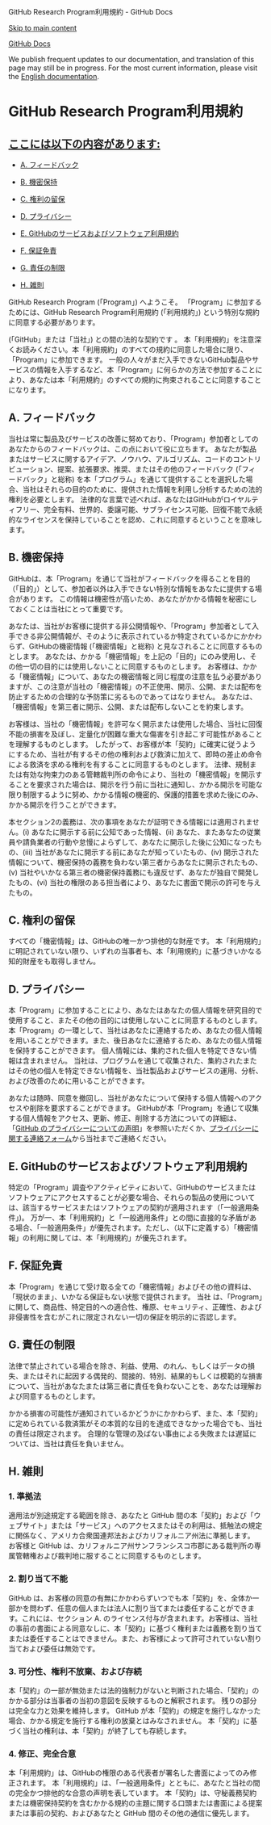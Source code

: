 GitHub Research Program利用規約 - GitHub Docs

[Skip to main content](#main-content)

[](/ja)[GitHub Docs](/ja)

We publish frequent updates to our documentation, and translation of this page may still be in progress. For the most current information, please visit the [English documentation](/en).

GitHub Research Program利用規約
==========

[ここには以下の内容があります:](/site-policy/github-terms/github-research-program-terms#in-this-article)
----------

* [A. フィードバック](#a-your-feedback)

* [B. 機密保持](#b-confidentiality)

* [C. 権利の留保](#c-reservation-of-rights)

* [D. プライバシー](#d-privacy)

* [E. GitHubのサービスおよびソフトウェア利用規約](#e-github-services-and-software-terms)

* [F. 保証免責](#f-disclaimer-of-warranties)

* [G. 責任の制限](#g-limitation-of-liability)

* [H. 雑則](#h-miscellaneous)

GitHub Research Program (「Program」) へようこそ。 「Program」に参加するためには、GitHub Research Program利用規約 (「利用規約」) という特別な規約に同意する必要があります。

(「GitHub」または「当社」) との間の法的な契約です 。 本「利用規約」を注意深くお読みください。本「利用規約」のすべての規約に同意した場合に限り、「Program」に参加できます。 一般の人々がまだ入手できないGitHub製品やサービスの情報を入手するなど、本「Program」に何らかの方法で参加することにより、あなたは本「利用規約」のすべての規約に拘束されることに同意することになります。

[](#a-your-feedback)A. フィードバック
----------

当社は常に製品及びサービスの改善に努めており、「Program」参加者としてのあなたからのフィードバックは、この点において役に立ちます。 あなたが製品またはサービスに関するアイデア、ノウハウ、アルゴリズム、コードのコントリビューション、提案、拡張要求、推奨、またはその他のフィードバック (「フィードバック」と総称) を本「プログラム」を通じて提供することを選択した場合、当社はそれらの目的のために、提供された情報を利用し分析するための法的権利を必要とします。 法律的な言葉で述べれば、あなたはGitHubがロイヤルティフリー、完全有料、世界的、委譲可能、サブライセンス可能、回復不能で永続的なライセンスを保持していることを認め、これに同意するということを意味します。

[](#b-confidentiality)B. 機密保持
----------

GitHubは、本「Program」を通じて当社がフィードバックを得ることを目的（「目的」）として、参加者以外は入手できない特別な情報をあなたに提供する場合があります。 この情報は機密性が高いため、あなたがかかる情報を秘密にしておくことは当社にとって重要です。

あなたは、当社がお客様に提供する非公開情報や、「Program」参加者として入手できる非公開情報が、そのように表示されているか特定されているかにかかわらず、GitHubの機密情報 (「機密情報」と総称) と見なされることに同意するものとします。 あなたは、かかる「機密情報」を上記の「目的」にのみ使用し、その他一切の目的には使用しないことに同意するものとします。 お客様は、かかる「機密情報」について、あなたの機密情報と同じ程度の注意を払う必要がありますが、この注意が当社の「機密情報」の不正使用、開示、公開、または配布を防止するための合理的な予防策に劣るものであってはなりません。 あなたは、「機密情報」を第三者に開示、公開、または配布しないことを約束します。

お客様は、当社の「機密情報」を許可なく開示または使用した場合、当社に回復不能の損害を及ぼし、定量化が困難な重大な傷害を引き起こす可能性があることを理解するものとします。 したがって、お客様が本「契約」に確実に従うようにするため、当社が有するその他の権利および救済に加えて、即時の差止め命令による救済を求める権利を有することに同意するものとします。 法律、規制または有効な拘束力のある管轄裁判所の命令により、当社の「機密情報」を開示することを要求された場合は、開示を行う前に当社に通知し、かかる開示を可能な限り制限するように努め、かかる情報の機密的、保護的措置を求めた後にのみ、かかる開示を行うことができます。

本セクション2の義務は、次の事項をあなたが証明できる情報には適用されません。(i) あなたに開示する前に公知であった情報、(ii) あなた、またあなたの従業員や請負業者の行動や怠慢によらずして、あなたに開示した後に公知になったもの、(iii) 当社があなたに開示する前にあなたが知っていたもの、(iv) 開示された情報について、機密保持の義務を負わない第三者からあなたに開示されたもの、(v) 当社やいかなる第三者の機密保持義務にも違反せず、あなたが独自で開発したもの、(vi) 当社の権限のある担当者により、あなたに書面で開示の許可を与えたもの。

[](#c-reservation-of-rights)C. 権利の留保
----------

すべての「機密情報」は、GitHubの唯一かつ排他的な財産です。 本「利用規約」に明記されていない限り、いずれの当事者も、本「利用規約」に基づきいかなる知的財産をも取得しません。

[](#d-privacy)D. プライバシー
----------

本「Program」に参加することにより、あなたはあなたの個人情報を研究目的で使用すること、またその他の目的には使用しないことに同意するものとします。 本「Program」の一環として、当社はあなたに連絡するため、あなたの個人情報を用いることができます。また、後日あなたに連絡するため、あなたの個人情報を保持することができます。 個人情報には、集約された個人を特定できない情報は含まれません。 当社は、プログラムを通じて収集された、集約されたまたはその他の個人を特定できない情報を、当社製品およびサービスの運用、分析、および改善のために用いることができます。

あなたは随時、同意を撤回し、当社があなたについて保持する個人情報へのアクセスや削除を要求することができます。 GitHubが本「Program」を通じて収集する個人情報をアクセス、更新、修正、削除する方法についての詳細は、「[GitHub のプライバシーについての声明](/ja/articles/github-privacy-statement)」を参照いただくか、[プライバシーに関する連絡フォーム](https://github.com/contact/privacy)から当社までご連絡ください。

[](#e-github-services-and-software-terms)E. GitHubのサービスおよびソフトウェア利用規約
----------

特定の「Program」調査やアクティビティにおいて、GitHubのサービスまたはソフトウェアにアクセスすることが必要な場合、それらの製品の使用については、該当するサービスまたはソフトウェアの契約が適用されます（「一般適用条件」)。 万が一、本「利用規約」と「一般適用条件」との間に直接的な矛盾がある場合、「一般適用条件」が優先されます。ただし、（以下に定義する）「機密情報」の利用に関しては、本「利用規約」が優先されます。

[](#f-disclaimer-of-warranties)F. 保証免責
----------

本「Program」を通じて受け取る全ての「機密情報」およびその他の資料は、「現状のまま」、いかなる保証もない状態で提供されます。 当社 は、「Program」に関して、商品性、特定目的への適合性、権原、セキュリティ、正確性、および非侵害性を含むがこれに限定されない一切の保証を明示的に否認します。

[](#g-limitation-of-liability)G. 責任の制限
----------

法律で禁止されている場合を除き、利益、使用、のれん、もしくはデータの損失、またはそれに起因する偶発的、間接的、特別、結果的もしくは模範的な損害について、当社があなたまたは第三者に責任を負わないことを、あなたは理解および同意するものとします。

かかる損害の可能性が通知されているかどうかにかかわらず、また、本「契約」に定められている救済策がその本質的な目的を達成できなかった場合でも、当社の責任は限定されます。 合理的な管理の及ばない事由による失敗または遅延については、当社は責任を負いません。

[](#h-miscellaneous)H. 雑則
----------

### [](#1-governing-law)1. 準拠法 ###

適用法が別途規定する範囲を除き、あなたと GitHub 間の本「契約」および「ウェブサイト」または「サービス」へのアクセスまたはその利用は、抵触法の規定に関係なく、アメリカ合衆国連邦法およびカリフォルニア州法に準拠します。 お客様と GitHub は、カリフォルニア州サンフランシスコ市郡にある裁判所の専属管轄権および裁判地に服することに同意するものとします。

### [](#2-non-assignability)2. 割り当て不能 ###

GitHub は、お客様の同意の有無にかかわらずいつでも本「契約」を、全体か一部かを問わず、任意の個人または法人に割り当てまたは委任することができます。これには、セクション A. のライセンス付与が含まれます。お客様は、当社の事前の書面による同意なしに、本「契約」に基づく権利または義務を割り当てまたは委任することはできません。また、お客様によって許可されていない割り当ておよび委任は無効です。

### [](#3-severability-no-waiver-and-survival)3. 可分性、権利不放棄、および存続 ###

本「契約」の一部が無効または法的強制力がないと判断された場合、「契約」のかかる部分は当事者の当初の意図を反映するものと解釈されます。 残りの部分は完全な力と効果を維持します。 GitHub が本「契約」の規定を施行しなかった場合、かかる規定を施行する権利の放棄とはみなされません。 本「契約」に基づく当社の権利は、本「契約」が終了しても存続します。

### [](#4-amendments-complete-agreement)4. 修正、完全合意 ###

本「利用規約」は、GitHubの権限のある代表者が署名した書面によってのみ修正されます。 本「利用規約」は、「一般適用条件」とともに、あなたと当社の間の完全かつ排他的な合意の声明を表しています。 本「契約」は、守秘義務契約または機密保持契約を含むかかる規約の主題に関する口頭または書面による提案または事前の契約、およびあなたと GitHub 間のその他の通信に優先します。
